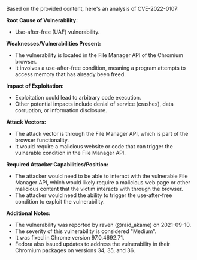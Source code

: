 Based on the provided content, here's an analysis of CVE-2022-0107:

**Root Cause of Vulnerability:**
- Use-after-free (UAF) vulnerability.

**Weaknesses/Vulnerabilities Present:**
- The vulnerability is located in the File Manager API of the Chromium browser.
- It involves a use-after-free condition, meaning a program attempts to access memory that has already been freed.

**Impact of Exploitation:**
- Exploitation could lead to arbitrary code execution.
- Other potential impacts include denial of service (crashes), data corruption, or information disclosure.

**Attack Vectors:**
- The attack vector is through the File Manager API, which is part of the browser functionality.
- It would require a malicious website or code that can trigger the vulnerable condition in the File Manager API.

**Required Attacker Capabilities/Position:**
- The attacker would need to be able to interact with the vulnerable File Manager API, which would likely require a malicious web page or other malicious content that the victim interacts with through the browser.
- The attacker would need the ability to trigger the use-after-free condition to exploit the vulnerability.

**Additional Notes:**
- The vulnerability was reported by raven (@raid_akame) on 2021-09-10.
- The severity of this vulnerability is considered "Medium".
- It was fixed in Chrome version 97.0.4692.71.
- Fedora also issued updates to address the vulnerability in their Chromium packages on versions 34, 35, and 36.